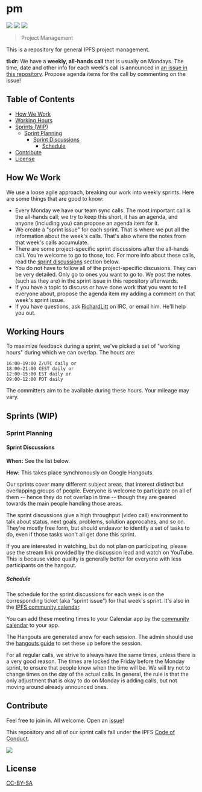 # pm

[![](https://img.shields.io/badge/made%20by-Protocol%20Labs-blue.svg?style=flat-square)](http://ipn.io)
[![](https://img.shields.io/badge/project-IPFS-blue.svg?style=flat-square)](http://ipfs.io/)
[![](https://img.shields.io/badge/freenode-%23ipfs-blue.svg?style=flat-square)](http://webchat.freenode.net/?channels=%23ipfs)

> Project Management

This is a repository for general IPFS project management.

**tl:dr:** We have a **weekly, all-hands call** that is usually on Mondays. The time, date and other info for each week's call is announced in [an issue in this repository](https://github.com/ipfs/pm/issues). Propose agenda items for the call by commenting on the issue!

## Table of Contents

- [How We Work](#how-we-work)
- [Working Hours](#working-hours)
- [Sprints (WIP)](#sprints-wip)
  - [Sprint Planning](#sprint-planning)
    - [Sprint Discussions](#sprint-discussions)
      - [Schedule](#schedule)
- [Contribute](#contribute)
- [License](#license)

## How We Work

We use a loose agile approach, breaking our work into weekly sprints. Here are some things that are good to know:

  - Every Monday we  have our team sync calls. The most important call is the all-hands call; we try to keep this short, it has an agenda, and anyone (including you) can propose an agenda item for it.
  - We create a "sprint issue" for each sprint. That is where we put all the information about the week's calls. That's also where the notes from that week's calls accumulate.
  - There are some project-specific sprint discussions after the all-hands call. You're welcome to go to those, too. For more info about these calls, read the [sprint discussions](#sprint-discussions) section below.
  - You do not have to follow all of the project-specific discusions. They can be very detailed. Only go to ones you want to go to. We post the notes (such as they are) in the sprint issue in this repository afterwards.
  - If you have a topic to discuss or have done work that you want to tell everyone about, propose the agenda item my adding a comment on that week's sprint issue.
  - If you have questions, ask [RichardLitt](//github.com/RichardLitt) on IRC, or email him. He'll help you out.

## Working Hours

To maximize feedback during a sprint, we've picked a set of "working hours" during which we can overlap. The hours are:

```
16:00-19:00 Z/UTC daily or
18:00-21:00 CEST daily or
12:00-15:00 EST daily or
09:00-12:00 PDT daily
```

The committers aim to be available during these hours. Your mileage may vary. 

## Sprints (WIP)

### Sprint Planning

#### Sprint Discussions

**When:** See the list below.

**How:** This takes place synchronously on Google Hangouts.

Our sprints cover many different subject areas, that interest distinct but overlapping groups of people. Everyone is welcome to participate on all of them -- hence they do not overlap in time -- though they are geared towards the main people handling those areas.

The sprint discussions give a high throughput (video call) environment to talk about status, next goals, problems, solution approcahes, and so on. They're mostly free form, but should endeavor to identify a set of tasks to do, even if those tasks won't all get done this sprint.

If you are interested in watching, but do not plan on participating, please use the stream link provided by the discussion lead and watch on YouTube. This is because video quality is generally better for everyone with less participants on the hangout.

##### Schedule

The schedule for the sprint discussions for each week is on the corresponding ticket (aka "sprint issue") for that week's sprint. It's also in the [IPFS community calendar](https://calendar.google.com/calendar/embed?src=ipfs.io_eal36ugu5e75s207gfjcu0ae84@group.calendar.google.com&ctz=America/New_York).

You can add these meeting times to your Calendar app by the [community calendar](https://calendar.google.com/calendar/embed?src=ipfs.io_eal36ugu5e75s207gfjcu0ae84@group.calendar.google.com&ctz=America/New_York) to your app.

The Hangouts are generated anew for each session. The admin should use the [hangouts guide](hangouts.md) to set these up before the session.

For all regular calls, we strive to always have the same times, unless there is a very good reason. The times are locked the Friday before the Monday sprint, to ensure that people know when the time will be. We will try not to change times on the day of the actual calls. In general, the rule is that the only adjustment that is okay to do on Monday is adding calls, but not moving around already announced ones.

## Contribute

Feel free to join in. All welcome. Open an [issue](https://github.com/ipfs/pm/issues)!

This repository and all of our sprint calls fall under the IPFS [Code of Conduct](https://github.com/ipfs/community/blob/master/code-of-conduct.md).

[![](https://cdn.rawgit.com/jbenet/contribute-ipfs-gif/master/img/contribute.gif)](https://github.com/ipfs/community/blob/master/contributing.md)

## License

[CC-BY-SA](LICENSE)
